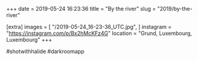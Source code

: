 +++
date = 2019-05-24 16:23:36
title = "By the river"
slug = "2019/by-the-river"

[extra]
images = [
    "/2019-05-24_16-23-36_UTC.jpg",
]
instagram = "https://instagram.com/p/Bx2hMcKFz4G"
location = "Grund, Luxembourg, Luxembourg"
+++

 #shotwithhalide #darkroomapp
